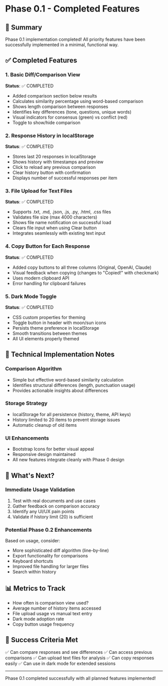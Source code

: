 # Phase 0.1 - Completed Features

## 🎉 Summary
Phase 0.1 implementation completed! All priority features have been successfully implemented in a minimal, functional way.

## ✅ Completed Features

### 1. Basic Diff/Comparison View
**Status**: ✅ COMPLETED
- Added comparison section below results
- Calculates similarity percentage using word-based comparison
- Shows length comparison between responses
- Identifies key differences (tone, questions, unique words)
- Visual indicators for consensus (green) vs conflict (red)
- Toggle to show/hide comparison

### 2. Response History in localStorage
**Status**: ✅ COMPLETED
- Stores last 20 responses in localStorage
- Shows history with timestamps and preview
- Click to reload any previous comparison
- Clear history button with confirmation
- Displays number of successful responses per item

### 3. File Upload for Text Files
**Status**: ✅ COMPLETED
- Supports .txt, .md, .json, .js, .py, .html, .css files
- Validates file size (max 4000 characters)
- Shows file name notification on successful load
- Clears file input when using Clear button
- Integrates seamlessly with existing text input

### 4. Copy Button for Each Response
**Status**: ✅ COMPLETED
- Added copy buttons to all three columns (Original, OpenAI, Claude)
- Visual feedback when copying (changes to "Copied!" with checkmark)
- Uses modern clipboard API
- Error handling for clipboard failures

### 5. Dark Mode Toggle
**Status**: ✅ COMPLETED
- CSS custom properties for theming
- Toggle button in header with moon/sun icons
- Persists theme preference in localStorage
- Smooth transitions between themes
- All UI elements properly themed

## 📝 Technical Implementation Notes

### Comparison Algorithm
- Simple but effective word-based similarity calculation
- Identifies structural differences (length, punctuation usage)
- Provides actionable insights about differences

### Storage Strategy
- localStorage for all persistence (history, theme, API keys)
- History limited to 20 items to prevent storage issues
- Automatic cleanup of old items

### UI Enhancements
- Bootstrap Icons for better visual appeal
- Responsive design maintained
- All new features integrate cleanly with Phase 0 design

## 🚀 What's Next?

### Immediate Usage Validation
1. Test with real documents and use cases
2. Gather feedback on comparison accuracy
3. Identify any UI/UX pain points
4. Validate if history limit (20) is sufficient

### Potential Phase 0.2 Enhancements
Based on usage, consider:
- More sophisticated diff algorithm (line-by-line)
- Export functionality for comparisons
- Keyboard shortcuts
- Improved file handling for larger files
- Search within history

## 📊 Metrics to Track
- How often is comparison view used?
- Average number of history items accessed
- File upload usage vs manual text entry
- Dark mode adoption rate
- Copy button usage frequency

## 🎯 Success Criteria Met
✅ Can compare responses and see differences
✅ Can access previous comparisons
✅ Can upload text files for analysis
✅ Can copy responses easily
✅ Can use in dark mode for extended sessions

---

Phase 0.1 completed successfully with all planned features implemented!